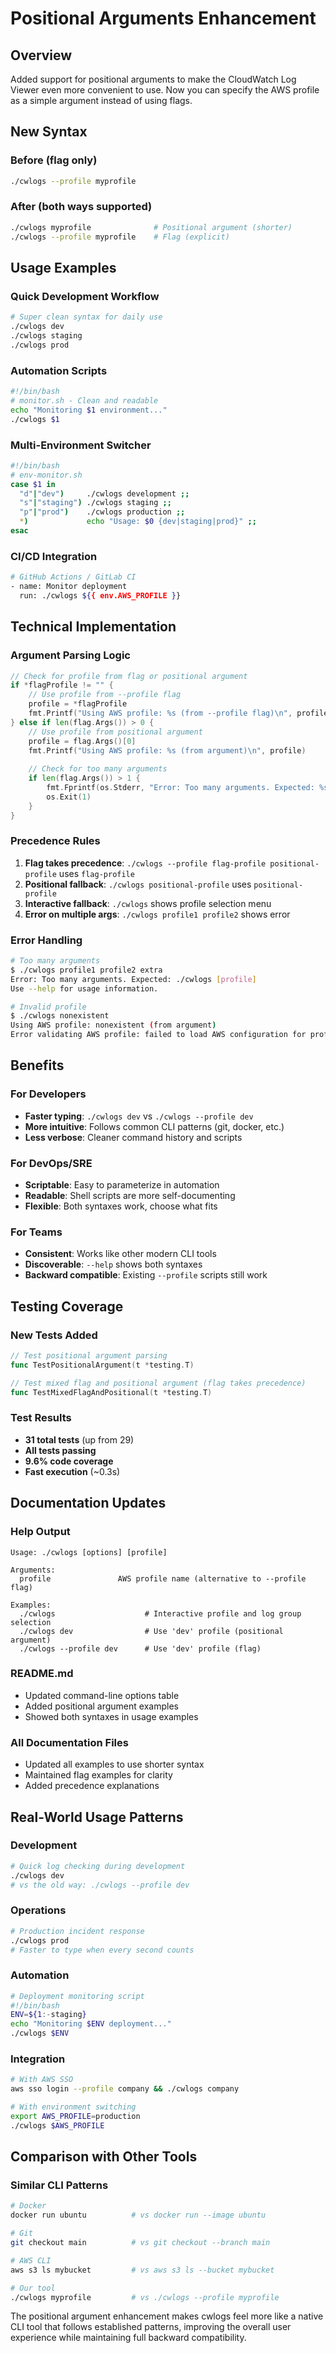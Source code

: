 # Positional Arguments Enhancement

## Overview

Added support for positional arguments to make the CloudWatch Log Viewer even more convenient to use. Now you can specify the AWS profile as a simple argument instead of using flags.

## New Syntax

### Before (flag only)
```bash
./cwlogs --profile myprofile
```

### After (both ways supported)
```bash
./cwlogs myprofile              # Positional argument (shorter)
./cwlogs --profile myprofile    # Flag (explicit)
```

## Usage Examples

### Quick Development Workflow
```bash
# Super clean syntax for daily use
./cwlogs dev
./cwlogs staging  
./cwlogs prod
```

### Automation Scripts
```bash
#!/bin/bash
# monitor.sh - Clean and readable
echo "Monitoring $1 environment..."
./cwlogs $1
```

### Multi-Environment Switcher
```bash
#!/bin/bash
# env-monitor.sh
case $1 in
  "d"|"dev")     ./cwlogs development ;;
  "s"|"staging") ./cwlogs staging ;;
  "p"|"prod")    ./cwlogs production ;;
  *)             echo "Usage: $0 {dev|staging|prod}" ;;
esac
```

### CI/CD Integration
```bash
# GitHub Actions / GitLab CI
- name: Monitor deployment
  run: ./cwlogs ${{ env.AWS_PROFILE }}
```

## Technical Implementation

### Argument Parsing Logic
```go
// Check for profile from flag or positional argument
if *flagProfile != "" {
    // Use profile from --profile flag
    profile = *flagProfile
    fmt.Printf("Using AWS profile: %s (from --profile flag)\n", profile)
} else if len(flag.Args()) > 0 {
    // Use profile from positional argument
    profile = flag.Args()[0]
    fmt.Printf("Using AWS profile: %s (from argument)\n", profile)
    
    // Check for too many arguments
    if len(flag.Args()) > 1 {
        fmt.Fprintf(os.Stderr, "Error: Too many arguments. Expected: %s [profile]\n", os.Args[0])
        os.Exit(1)
    }
}
```

### Precedence Rules
1. **Flag takes precedence**: `./cwlogs --profile flag-profile positional-profile` uses `flag-profile`
2. **Positional fallback**: `./cwlogs positional-profile` uses `positional-profile`
3. **Interactive fallback**: `./cwlogs` shows profile selection menu
4. **Error on multiple args**: `./cwlogs profile1 profile2` shows error

### Error Handling
```bash
# Too many arguments
$ ./cwlogs profile1 profile2 extra
Error: Too many arguments. Expected: ./cwlogs [profile]
Use --help for usage information.

# Invalid profile
$ ./cwlogs nonexistent
Using AWS profile: nonexistent (from argument)
Error validating AWS profile: failed to load AWS configuration for profile 'nonexistent'
```

## Benefits

### For Developers
- **Faster typing**: `./cwlogs dev` vs `./cwlogs --profile dev`
- **More intuitive**: Follows common CLI patterns (git, docker, etc.)
- **Less verbose**: Cleaner command history and scripts

### For DevOps/SRE
- **Scriptable**: Easy to parameterize in automation
- **Readable**: Shell scripts are more self-documenting
- **Flexible**: Both syntaxes work, choose what fits

### For Teams
- **Consistent**: Works like other modern CLI tools
- **Discoverable**: `--help` shows both syntaxes
- **Backward compatible**: Existing `--profile` scripts still work

## Testing Coverage

### New Tests Added
```go
// Test positional argument parsing
func TestPositionalArgument(t *testing.T)

// Test mixed flag and positional argument (flag takes precedence)  
func TestMixedFlagAndPositional(t *testing.T)
```

### Test Results
- **31 total tests** (up from 29)
- **All tests passing**
- **9.6% code coverage**
- **Fast execution** (~0.3s)

## Documentation Updates

### Help Output
```
Usage: ./cwlogs [options] [profile]

Arguments:
  profile               AWS profile name (alternative to --profile flag)

Examples:
  ./cwlogs                    # Interactive profile and log group selection
  ./cwlogs dev                # Use 'dev' profile (positional argument)
  ./cwlogs --profile dev      # Use 'dev' profile (flag)
```

### README.md
- Updated command-line options table
- Added positional argument examples
- Showed both syntaxes in usage examples

### All Documentation Files
- Updated all examples to use shorter syntax
- Maintained flag examples for clarity
- Added precedence explanations

## Real-World Usage Patterns

### Development
```bash
# Quick log checking during development
./cwlogs dev
# vs the old way: ./cwlogs --profile dev
```

### Operations
```bash
# Production incident response
./cwlogs prod
# Faster to type when every second counts
```

### Automation
```bash
# Deployment monitoring script
#!/bin/bash
ENV=${1:-staging}
echo "Monitoring $ENV deployment..."
./cwlogs $ENV
```

### Integration
```bash
# With AWS SSO
aws sso login --profile company && ./cwlogs company

# With environment switching
export AWS_PROFILE=production
./cwlogs $AWS_PROFILE
```

## Comparison with Other Tools

### Similar CLI Patterns
```bash
# Docker
docker run ubuntu          # vs docker run --image ubuntu

# Git  
git checkout main          # vs git checkout --branch main

# AWS CLI
aws s3 ls mybucket         # vs aws s3 ls --bucket mybucket

# Our tool
./cwlogs myprofile         # vs ./cwlogs --profile myprofile
```

The positional argument enhancement makes cwlogs feel more like a native CLI tool that follows established patterns, improving the overall user experience while maintaining full backward compatibility.
